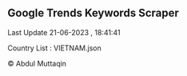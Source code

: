 

## Google Trends Keywords Scraper 
 
Last Update 21-06-2023 , 18:41:41

Country List :
VIETNAM.json



© Abdul Muttaqin 
